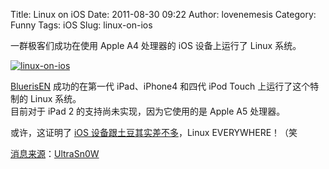 Title: Linux on iOS
Date: 2011-08-30 09:22
Author: lovenemesis
Category: Funny
Tags: iOS
Slug: linux-on-ios

一群极客们成功在使用 Apple A4 处理器的 iOS 设备上运行了 Linux 系统。

[![](http://linuxtoy.org/img/2011/08/linux-on-ios.jpeg "linux-on-ios")](http://linuxtoy.org/img/2011/08/linux-on-ios.jpeg)

[BluerisEN](http://twitter.com/#!/BluerisEN) 成功的在第一代
iPad、iPhone4 和四代 iPod Touch 上运行了这个特制的 Linux 系统。  
目前对于 iPad 2 的支持尚未实现，因为它使用的是 Apple A5 处理器。

或许，这证明了 [iOS
设备跟土豆其实差不多](http://www.bbspot.com/news/2008/12/linux-on-a-potato.html)，Linux
EVERYWHERE！（笑

[消息来源](https://twitter.com/#!/AppleThrone/status/108310972669755393)：[UltraSn0W](http://www.ultrasn0w.ca/2011/08/run-linux-on-your-ios-device-coming.html)
